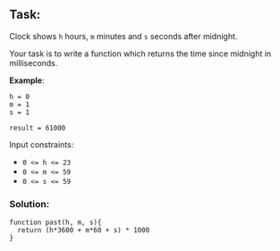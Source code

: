 ## Task:
Clock shows `h` hours, `m` minutes and `s` seconds after midnight.

Your task is to write a function which returns the time since midnight in milliseconds.


**Example**:
```
h = 0
m = 1
s = 1

result = 61000
```

Input constraints:

- `0 <= h <= 23`
- `0 <= m <= 59`
- `0 <= s <= 59`


### Solution:
```
function past(h, m, s){
  return (h*3600 + m*60 + s) * 1000
}
```